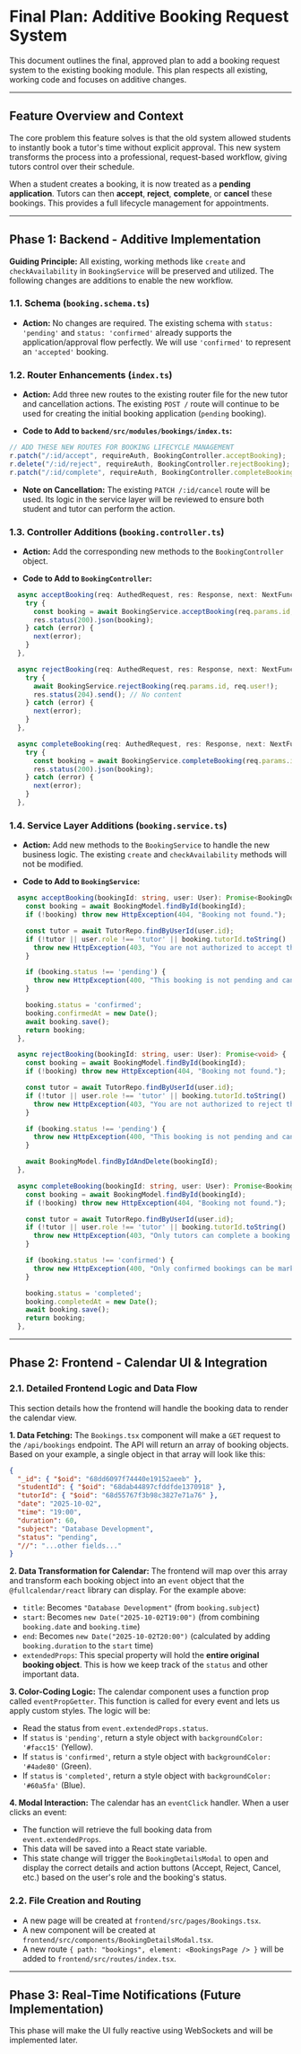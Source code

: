 # Final Plan: Additive Booking Request System

This document outlines the final, approved plan to add a booking request system to the existing booking module. This plan respects all existing, working code and focuses on additive changes.

---

## Feature Overview and Context

The core problem this feature solves is that the old system allowed students to instantly book a tutor's time without explicit approval. This new system transforms the process into a professional, request-based workflow, giving tutors control over their schedule.

When a student creates a booking, it is now treated as a **pending application**. Tutors can then **accept**, **reject**, **complete**, or **cancel** these bookings. This provides a full lifecycle management for appointments.

---

## Phase 1: Backend - Additive Implementation

**Guiding Principle:** All existing, working methods like `create` and `checkAvailability` in `BookingService` will be preserved and utilized. The following changes are additions to enable the new workflow.

### 1.1. Schema (`booking.schema.ts`)

- **Action:** No changes are required. The existing schema with `status: 'pending'` and `status: 'confirmed'` already supports the application/approval flow perfectly. We will use `'confirmed'` to represent an `'accepted'` booking.

### 1.2. Router Enhancements (`index.ts`)

- **Action:** Add three new routes to the existing router file for the new tutor and cancellation actions. The existing `POST /` route will continue to be used for creating the initial booking application (`pending` booking).

- **Code to Add to `backend/src/modules/bookings/index.ts`:**

```typescript
// ADD THESE NEW ROUTES FOR BOOKING LIFECYCLE MANAGEMENT
r.patch("/:id/accept", requireAuth, BookingController.acceptBooking);
r.delete("/:id/reject", requireAuth, BookingController.rejectBooking);
r.patch("/:id/complete", requireAuth, BookingController.completeBooking);
```

- **Note on Cancellation:** The existing `PATCH /:id/cancel` route will be used. Its logic in the service layer will be reviewed to ensure both student and tutor can perform the action.

### 1.3. Controller Additions (`booking.controller.ts`)

- **Action:** Add the corresponding new methods to the `BookingController` object.

- **Code to Add to `BookingController`:**

```typescript
  async acceptBooking(req: AuthedRequest, res: Response, next: NextFunction) {
    try {
      const booking = await BookingService.acceptBooking(req.params.id, req.user!);
      res.status(200).json(booking);
    } catch (error) {
      next(error);
    }
  },

  async rejectBooking(req: AuthedRequest, res: Response, next: NextFunction) {
    try {
      await BookingService.rejectBooking(req.params.id, req.user!);
      res.status(204).send(); // No content
    } catch (error) {
      next(error);
    }
  },

  async completeBooking(req: AuthedRequest, res: Response, next: NextFunction) {
    try {
      const booking = await BookingService.completeBooking(req.params.id, req.user!);
      res.status(200).json(booking);
    } catch (error) {
      next(error);
    }
  },
```

### 1.4. Service Layer Additions (`booking.service.ts`)

- **Action:** Add new methods to the `BookingService` to handle the new business logic. The existing `create` and `checkAvailability` methods will not be modified.

- **Code to Add to `BookingService`:**

```typescript
  async acceptBooking(bookingId: string, user: User): Promise<BookingDoc> {
    const booking = await BookingModel.findById(bookingId);
    if (!booking) throw new HttpException(404, "Booking not found.");

    const tutor = await TutorRepo.findByUserId(user.id);
    if (!tutor || user.role !== 'tutor' || booking.tutorId.toString() !== tutor._id.toString()) {
      throw new HttpException(403, "You are not authorized to accept this booking.");
    }

    if (booking.status !== 'pending') {
      throw new HttpException(400, "This booking is not pending and cannot be accepted.");
    }

    booking.status = 'confirmed';
    booking.confirmedAt = new Date();
    await booking.save();
    return booking;
  },

  async rejectBooking(bookingId: string, user: User): Promise<void> {
    const booking = await BookingModel.findById(bookingId);
    if (!booking) throw new HttpException(404, "Booking not found.");

    const tutor = await TutorRepo.findByUserId(user.id);
    if (!tutor || user.role !== 'tutor' || booking.tutorId.toString() !== tutor._id.toString()) {
      throw new HttpException(403, "You are not authorized to reject this booking.");
    }

    if (booking.status !== 'pending') {
      throw new HttpException(400, "This booking is not pending and cannot be rejected.");
    }

    await BookingModel.findByIdAndDelete(bookingId);
  },

  async completeBooking(bookingId: string, user: User): Promise<BookingDoc> {
    const booking = await BookingModel.findById(bookingId);
    if (!booking) throw new HttpException(404, "Booking not found.");

    const tutor = await TutorRepo.findByUserId(user.id);
    if (!tutor || user.role !== 'tutor' || booking.tutorId.toString() !== tutor._id.toString()) {
      throw new HttpException(403, "Only tutors can complete a booking.");
    }

    if (booking.status !== 'confirmed') {
      throw new HttpException(400, "Only confirmed bookings can be marked as complete.");
    }

    booking.status = 'completed';
    booking.completedAt = new Date();
    await booking.save();
    return booking;
  },
```

---

## Phase 2: Frontend - Calendar UI & Integration

### 2.1. Detailed Frontend Logic and Data Flow

This section details how the frontend will handle the booking data to render the calendar view.

**1. Data Fetching:** The `Bookings.tsx` component will make a `GET` request to the `/api/bookings` endpoint. The API will return an array of booking objects. Based on your example, a single object in that array will look like this:

```json
{
  "_id": { "$oid": "68dd6097f74440e19152aeeb" },
  "studentId": { "$oid": "68dab44897cfddfde1370918" },
  "tutorId": { "$oid": "68d55767f3b98c3827e71a76" },
  "date": "2025-10-02",
  "time": "19:00",
  "duration": 60,
  "subject": "Database Development",
  "status": "pending",
  "//": "...other fields..."
}
```

**2. Data Transformation for Calendar:** The frontend will map over this array and transform each booking object into an `event` object that the `@fullcalendar/react` library can display. For the example above:

- `title`: Becomes `"Database Development"` (from `booking.subject`)
- `start`: Becomes `new Date("2025-10-02T19:00")` (from combining `booking.date` and `booking.time`)
- `end`: Becomes `new Date("2025-10-02T20:00")` (calculated by adding `booking.duration` to the `start` time)
- `extendedProps`: This special property will hold the **entire original booking object**. This is how we keep track of the `status` and other important data.

**3. Color-Coding Logic:** The calendar component uses a function prop called `eventPropGetter`. This function is called for every event and lets us apply custom styles. The logic will be:

   - Read the status from `event.extendedProps.status`.
   - If `status` is `'pending'`, return a style object with `backgroundColor: '#facc15'` (Yellow).
   - If `status` is `'confirmed'`, return a style object with `backgroundColor: '#4ade80'` (Green).
   - If `status` is `'completed'`, return a style object with `backgroundColor: '#60a5fa'` (Blue).

**4. Modal Interaction:** The calendar has an `eventClick` handler. When a user clicks an event:

   - The function will retrieve the full booking data from `event.extendedProps`.
   - This data will be saved into a React state variable.
   - This state change will trigger the `BookingDetailsModal` to open and display the correct details and action buttons (Accept, Reject, Cancel, etc.) based on the user's role and the booking's status.

### 2.2. File Creation and Routing

- A new page will be created at `frontend/src/pages/Bookings.tsx`.
- A new component will be created at `frontend/src/components/BookingDetailsModal.tsx`.
- A new route `{ path: "bookings", element: <BookingsPage /> }` will be added to `frontend/src/routes/index.tsx`.

---

## Phase 3: Real-Time Notifications (Future Implementation)

This phase will make the UI fully reactive using WebSockets and will be implemented later.